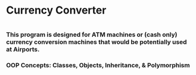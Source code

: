 # Currency Converter
#
### This program is designed for ATM machines or (cash only) currency conversion machines that would be potentially used at Airports.
### OOP Concepts: Classes, Objects, Inheritance, & Polymorphism
